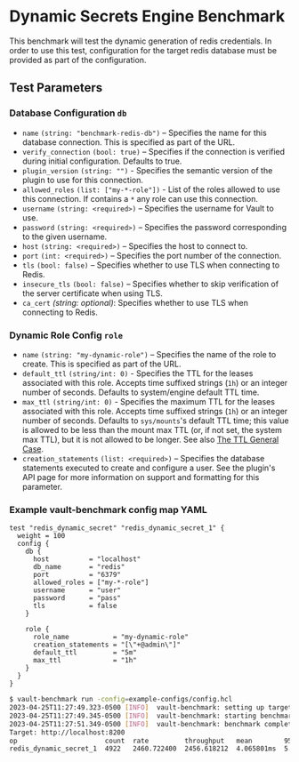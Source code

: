 # Dynamic Secrets Engine Benchmark
This benchmark will test the dynamic generation of redis credentials. In order to use this test, configuration for the target redis database must be provided as part of the configuration. 

## Test Parameters
### Database Configuration `db`
- `name` `(string: "benchmark-redis-db")` – Specifies the name for this database connection. This is specified as part of the URL.
- `verify_connection` `(bool: true)` – Specifies if the connection is verified during initial configuration. Defaults to true.
- `plugin_version` `(string: "")` - Specifies the semantic version of the plugin to use for this connection.
- `allowed_roles` `(list: ["my-*-role"])` - List of the roles allowed to use this connection. If contains a `*` any role can use this connection.
- `username` `(string: <required>)` – Specifies the username for Vault to use.
- `password` `(string: <required>)` – Specifies the password corresponding to the given username.
- `host` `(string: <required>)` – Specifies the host to connect to.
- `port` `(int: <required>)` – Specifies the port number of the connection.
- `tls` `(bool: false)` – Specifies whether to use TLS when connecting to Redis.
- `insecure_tls` `(bool: false)` – Specifies whether to skip verification of the
server certificate when using TLS.
- `ca_cert` _(string: optional)_: Specifies whether to use TLS when connecting to Redis.

### Dynamic Role Config `role`
- `name` `(string: "my-dynamic-role")` – Specifies the name of the role to create. This is specified as part of the URL. 
- `default_ttl` `(string/int: 0)` - Specifies the TTL for the leases associated with this role. Accepts time suffixed strings (`1h`) or an integer
  number of seconds. Defaults to system/engine default TTL time.
- `max_ttl` `(string/int: 0)` - Specifies the maximum TTL for the leases associated with this role. Accepts time suffixed strings (`1h`) or an integer
  number of seconds. Defaults to `sys/mounts`'s default TTL time; this value is allowed to be less than the mount max TTL (or, if not set, the system max TTL), but it is not allowed to be longer. See also [The TTL General Case](/vault/docs/concepts/tokens#the-general-case).
- `creation_statements` `(list: <required>)` – Specifies the database statements executed to create and configure a user. See the plugin's API page
  for more information on support and formatting for this parameter.


### Example vault-benchmark config map YAML
```hcl
test "redis_dynamic_secret" "redis_dynamic_secret_1" {
  weight = 100
  config {
    db {
      host          = "localhost"
      db_name       = "redis"
      port          = "6379"
      allowed_roles = ["my-*-role"]
      username      = "user"
      password      = "pass"
      tls           = false
    }

    role {
      role_name           = "my-dynamic-role"
      creation_statements = "[\"+@admin\"]"
      default_ttl         = "5m"
      max_ttl             = "1h"
    }
  }
}
```

```bash
$ vault-benchmark run -config=example-configs/config.hcl
2023-04-25T11:27:49.323-0500 [INFO]  vault-benchmark: setting up targets
2023-04-25T11:27:49.345-0500 [INFO]  vault-benchmark: starting benchmarks: duration=2s
2023-04-25T11:27:51.349-0500 [INFO]  vault-benchmark: benchmark complete
Target: http://localhost:8200
op                      count  rate         throughput   mean        95th%       99th%        successRatio
redis_dynamic_secret_1  4922   2460.722400  2456.618212  4.065801ms  5.248935ms  10.719219ms  100.00%
```

